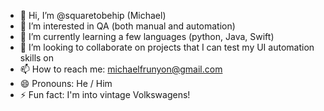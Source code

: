 - 👋 Hi, I’m @squaretobehip (Michael)
- 👀 I’m interested in QA (both manual and automation)
- 🌱 I’m currently learning a few languages (python, Java, Swift)
- 💞️ I’m looking to collaborate on projects that I can test my UI automation skills on
- 📫 How to reach me: michaelfrunyon@gmail.com
- 😄 Pronouns: He / Him
- ⚡ Fun fact: I'm into vintage Volkswagens!

<!---
squaretobehip/squaretobehip is a ✨ special ✨ repository because its `README.md` (this file) appears on your GitHub profile.
You can click the Preview link to take a look at your changes.
--->
